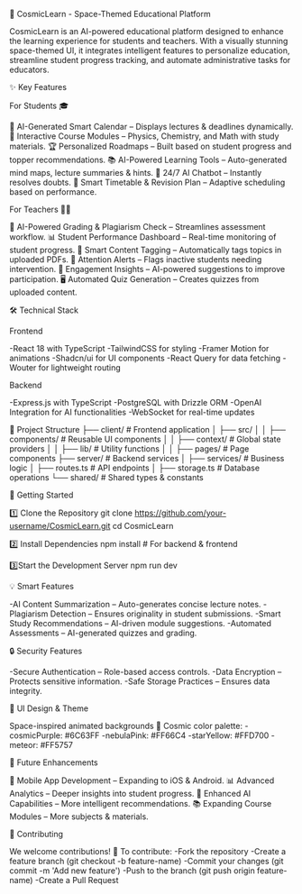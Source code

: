 🚀 CosmicLearn - Space-Themed Educational Platform

CosmicLearn is an AI-powered educational platform designed to enhance the learning experience for students and teachers. With a visually stunning space-themed UI, it integrates intelligent features to personalize education, streamline student progress tracking, and automate administrative tasks for educators.

✨ Key Features

For Students 🎓

📅 AI-Generated Smart Calendar – Displays lectures & deadlines dynamically.
📖 Interactive Course Modules – Physics, Chemistry, and Math with study materials.
🏆 Personalized Roadmaps – Built based on student progress and topper recommendations.
📚 AI-Powered Learning Tools – Auto-generated mind maps, lecture summaries & hints.
🤖 24/7 AI Chatbot – Instantly resolves doubts.
📅 Smart Timetable & Revision Plan – Adaptive scheduling based on performance.

For Teachers 👩‍🏫

📝 AI-Powered Grading & Plagiarism Check – Streamlines assessment workflow.
📊 Student Performance Dashboard – Real-time monitoring of student progress.
📂 Smart Content Tagging – Automatically tags topics in uploaded PDFs.
🚨 Attention Alerts – Flags inactive students needing intervention.
📢 Engagement Insights – AI-powered suggestions to improve participation.
🖥️ Automated Quiz Generation – Creates quizzes from uploaded content.


🛠️ Technical Stack

Frontend

-React 18 with TypeScript
-TailwindCSS for styling
-Framer Motion for animations
-Shadcn/ui for UI components
-React Query for data fetching
-Wouter for lightweight routing

Backend

-Express.js with TypeScript
-PostgreSQL with Drizzle ORM
-OpenAI Integration for AI functionalities
-WebSocket for real-time updates

📁 Project Structure
├── client/                # Frontend application
│   ├── src/
│   │   ├── components/   # Reusable UI components
│   │   ├── context/     # Global state providers
│   │   ├── lib/         # Utility functions
│   │   ├── pages/       # Page components
├── server/               # Backend services
│   ├── services/        # Business logic
│   ├── routes.ts        # API endpoints
│   ├── storage.ts       # Database operations
└── shared/              # Shared types & constants

🚀 Getting Started

1️⃣ Clone the Repository
git clone https://github.com/your-username/CosmicLearn.git
cd CosmicLearn

2️⃣ Install Dependencies
npm install  # For backend & frontend

3️⃣Start the Development Server
npm run dev


💡 Smart Features

-AI Content Summarization – Auto-generates concise lecture notes.
-Plagiarism Detection – Ensures originality in student submissions.
-Smart Study Recommendations – AI-driven module suggestions.
-Automated Assessments – AI-generated quizzes and grading.

🔒 Security Features

-Secure Authentication – Role-based access controls.
-Data Encryption – Protects sensitive information.
-Safe Storage Practices – Ensures data integrity.

🎨 UI Design & Theme

Space-inspired animated backgrounds 🌌
Cosmic color palette:
-cosmicPurple: #6C63FF
-nebulaPink: #FF66C4
-starYellow: #FFD700
-meteor: #FF5757

🎯 Future Enhancements

📱 Mobile App Development – Expanding to iOS & Android.
📊 Advanced Analytics – Deeper insights into student progress.
🤖 Enhanced AI Capabilities – More intelligent recommendations.
📚 Expanding Course Modules – More subjects & materials.

🤝 Contributing

We welcome contributions! 🚀 To contribute:
-Fork the repository
-Create a feature branch (git checkout -b feature-name)
-Commit your changes (git commit -m 'Add new feature')
-Push to the branch (git push origin feature-name)
-Create a Pull Request

